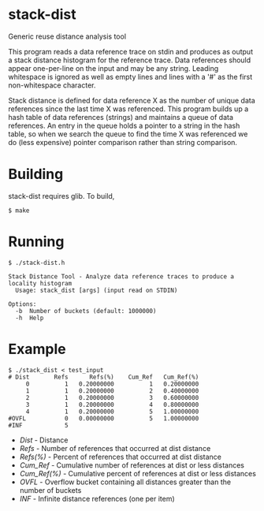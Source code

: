 # stack-dist
Generic reuse distance analysis tool

This program reads a data reference trace on stdin and produces as output a
stack distance histogram for the reference trace.  Data references should
appear one-per-line on the input and may be any string.  Leading whitespace
is ignored as well as empty lines and lines with a '#' as the first
non-whitespace character.

Stack distance is defined for data reference X as the number of unique data
references since the last time X was referenced.  This program builds up a
hash table of data references (strings) and maintains a queue of data
references.  An entry in the queue holds a pointer to a string in the hash
table, so when we search the queue to find the time X was referenced we do
(less expensive) pointer comparison rather than string comparison.

# Building
stack-dist requires glib.  To build,
```
$ make
```

# Running
```
$ ./stack-dist.h

Stack Distance Tool - Analyze data reference traces to produce a locality histogram
  Usage: stack_dist [args] (input read on STDIN)

Options:
  -b  Number of buckets (default: 1000000)
  -h  Help
```

# Example
```
$ ./stack_dist < test_input
# Dist	     Refs	   Refs(%)	  Cum_Ref	Cum_Ref(%)
     0	        1	0.20000000	        1	0.20000000
     1	        1	0.20000000	        2	0.40000000
     2	        1	0.20000000	        3	0.60000000
     3	        1	0.20000000	        4	0.80000000
     4	        1	0.20000000	        5	1.00000000
#OVFL 	        0	0.00000000	        5	1.00000000
#INF  	        5
```

* _Dist_ - Distance
* _Refs_ - Number of references that occurred at dist distance
* _Refs(%)_ - Percent of references that occurred at dist distance
* _Cum_Ref_ - Cumulative number of references at dist or less distances
* _Cum_Ref(%)_ - Cumulative percent of references at dist or less distances
* _OVFL_ - Overflow bucket containing all distances greater than the number of buckets
* _INF_ - Infinite distance references (one per item)
